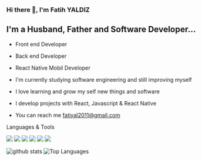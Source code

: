 ### Hi there 👋, I'm Fatih YALDIZ
<h2> I'm a Husband, Father and Software Developer...</h2>

* Front end Developer
* Back end Developer
* React Native Mobil Developer

* I'm currently studying software engineering and still improving myself
* I love learning and grow my self new things and software
* I develop projects with React, Javascript & React Native
* You can reach me fatiyal2011@gmail.com



Languages & Tools

<img src="https://img.shields.io/badge/-HTML-e34f26?logo=html5&logoColor=fff"> <img src="https://img.shields.io/badge/-CSS-1572B6?logo=css&logoColor=fff"> <img src="https://img.shields.io/badge/-JS-F7DF1E?logo=js&logoColor=fff"> <img src="https://img.shields.io/badge/-REACT-61DAFB?logo=react&logoColor=fff"> <img src="https://img.shields.io/badge/-TYPESCRIPT-3178C6?logo=typescript&logoColor=fff"> <img src="https://img.shields.io/badge/-7952B3?logo=bootstrap&logoColor=fff">

![github stats](https://github-readme-stats.vercel.app/api?username=fatihyaldiz&count_private=true&show_icons=true&theme=radical)   ![Top Languages](https://github-readme-stats.vercel.app/api/top-langs/?username=fatihyaldiz&show_icons=true&theme=radical)


